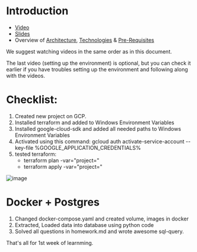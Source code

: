 # Introduction

* [Video](https://www.youtube.com/watch?v=-zpVha7bw5A)
* [Slides](https://www.slideshare.net/AlexeyGrigorev/data-engineering-zoomcamp-introduction)
* Overview of [Architecture](https://github.com/DataTalksClub/data-engineering-zoomcamp#overview), [Technologies](https://github.com/DataTalksClub/data-engineering-zoomcamp#technologies) & [Pre-Requisites](https://github.com/DataTalksClub/data-engineering-zoomcamp#prerequisites)


We suggest watching videos in the same order as in this document.

The last video (setting up the environment) is optional, but you can check it earlier 
if you have troubles setting up the environment and following along with the videos.

# Checklist:
1. Created new project on GCP.
2. Installed terraform and added to Windows Environment Variables
3. Installed google-cloud-sdk and added all needed paths to Windows Environment Variables
4. Activated using this command: gcloud auth activate-service-account --key-file %GOOGLE_APPLICATION_CREDENTIALS%
5. tested terraform:
   * terraform plan -var="project=<project-id>"
   * terraform apply -var="project=<project-id>"

![image](https://github.com/yelzha/data-engineering-zoomcamp/assets/54392243/3d2d8b90-da8c-4777-a56c-0cc3aacab752)



# Docker + Postgres
1. Changed docker-compose.yaml and created volume, images in docker
2. Extracted, Loaded data into database using python code
3. Solved all questions in homework.md and wrote awesome sql-query.

That's all for 1st week of learnming.
